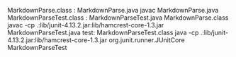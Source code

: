 MarkdownParse.class : MarkdownParse.java
	javac MarkdownParse.java
MarkdownParseTest.class : MarkdownParseTest.java MarkdownParse.class
	javac -cp .:lib/junit-4.13.2.jar:lib/hamcrest-core-1.3.jar MarkdownParseTest.java
test: MarkdownParseTest.class
	java -cp .:lib/junit-4.13.2.jar:lib/hamcrest-core-1.3.jar org.junit.runner.JUnitCore  MarkdownParseTest